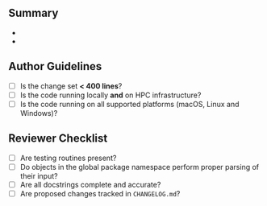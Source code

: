 Summary
-------
-
-


Author Guidelines
-----------------

- [ ] Is the change set **< 400 lines**?
- [ ] Is the code running locally **and** on HPC infrastructure?
- [ ] Is the code running on all supported platforms (macOS, Linux and Windows)?

Reviewer Checklist
------------------

- [ ] Are testing routines present?
- [ ] Do objects in the global package namespace perform proper parsing of their input?
- [ ] Are all docstrings complete and accurate?
- [ ] Are proposed changes tracked in `CHANGELOG.md`?
